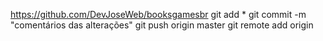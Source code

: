 https://github.com/DevJoseWeb/booksgamesbr
git add *
git commit -m "comentários das alterações"
git push origin master
git remote add origin 